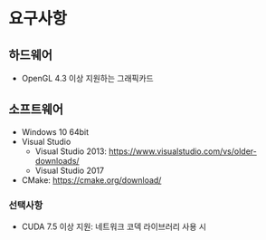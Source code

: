 # 요구사항

## 하드웨어
- OpenGL 4.3 이상 지원하는 그래픽카드

## 소프트웨어
- Windows 10 64bit
- Visual Studio
  - Visual Studio 2013: https://www.visualstudio.com/vs/older-downloads/
  - Visual Studio 2017
- CMake: https://cmake.org/download/

### 선택사항
- CUDA 7.5 이상 지원: 네트워크 코덱 라이브러리 사용 시
